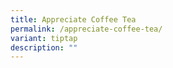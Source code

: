 ```yaml
---
title: Appreciate Coffee Tea
permalink: /appreciate-coffee-tea/
variant: tiptap
description: ""
---
```

